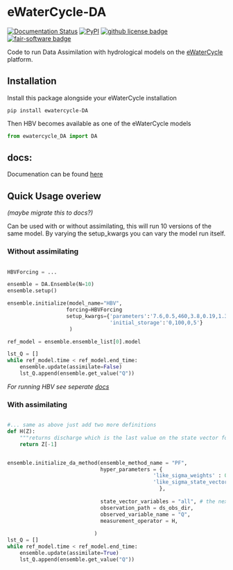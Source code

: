 # eWaterCycle-DA
<!-- [![Python package](https://github.com/Daafip/ewatercycle-hbv/actions/workflows/test.yml/badge.svg?branch=main)](https://github.com/Daafip/ewatercycle-hbv/actions/workflows/test.yml) -->
[![Documentation Status](https://readthedocs.org/projects/ewatercycle-da/badge/?version=latest)](https://ewatercycle-da.readthedocs.io/en/latest/?badge=latest)
[![PyPI](https://img.shields.io/pypi/v/ewatercycle-DA)](https://pypi.org/project/ewatercycle-DA/)
[![github license badge](https://img.shields.io/github/license/Daafip/ewatercycle-DA)](https://github.com/Daafip/ewatercycle-DA)
[![fair-software badge](https://img.shields.io/badge/fair--software.eu-%E2%97%8F%20%20%E2%97%8F%20%20%E2%97%8F%20%20%E2%97%8B%20%20%E2%97%8B-yellow)](https://fair-software.eu)




Code to run Data Assimilation with hydrological models on the [eWaterCycle](https://github.com/eWaterCycle/ewatercycle) platform. 

## Installation
Install this package alongside your eWaterCycle installation

```console
pip install ewatercycle-DA
```

Then HBV becomes available as one of the eWaterCycle models

```python
from ewatercycle_DA import DA

```


## docs:
Documenation can be found [here](https://ewatercycle-da.readthedocs.io/en/latest/)


## Quick Usage overiew
_(maybe migrate this to docs?)_

Can be used with or without assimilating, this will run 10 versions of the same model.
By varying the setup_kwargs you can vary the model run itself.

### Without assimilating
```py

HBVForcing = ...

ensemble = DA.Ensemble(N=10)
ensemble.setup()

ensemble.initialize(model_name="HBV",
                   forcing=HBVForcing
                   setup_kwargs={'parameters':'7.6,0.5,460,3.8,0.19,1.3,0.082,0.0061',
                                 'initial_storage':'0,100,0,5'}
                    )

ref_model = ensemble.ensemble_list[0].model

lst_Q = []
while ref_model.time < ref_model.end_time:
    ensemble.update(assimilate=False)
    lst_Q.append(ensemble.get_value("Q"))
```
_For running HBV see seperate [docs](https://github.com/Daafip/ewatercycle-hbv)_
### With assimilating

```py

#... same as above just add two more definitions
def H(Z):
    """returns discharge which is the last value on the state vector for HBV"""
    return Z[-1] 


ensemble.initialize_da_method(ensemble_method_name = "PF", 
                              hyper_parameters = {
                                               'like_sigma_weights' : 0.05,
                                               'like_sigma_state_vector' : 0.01,
                                                 },
                              
                              state_vector_variables = "all", # the next three are keyword arguments but are needed. 
                              observation_path = ds_obs_dir,
                              observed_variable_name = "Q",
                              measurement_operator = H, 
                           
                            )
lst_Q = []
while ref_model.time < ref_model.end_time:
    ensemble.update(assimilate=True)
    lst_Q.append(ensemble.get_value("Q"))

```